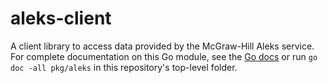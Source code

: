 # aleks-client

A client library to access data provided by the McGraw-Hill Aleks service.
For complete documentation on this Go module, see the
[Go docs](https://godoc.org/github.com/PennState/aleks-client/pkg/aleks)
or run  ``go doc -all pkg/aleks`` in this repository's top-level folder.
